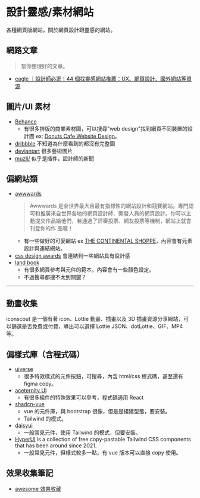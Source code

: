 # 設計靈感/素材網站

各種網頁版網站，關於網頁設計跟靈感的網站。

## 網路文章

> 幫你整理好的文章。

- [eagle ｜設計師必逛！44 個找靈感網站推薦：UX、網頁設計、國外網站等資源](https://tw.eagle.cool/blog/post/best-websites-designers-love-for-finding-design-inspirations)

## 圖片/UI 素材

- [Behance](https://www.behance.net/)
  - 有很多排版的商業素材圖，可以搜尋"web design"找到網頁不同裝置的設計圖 ex:
    [Donuts Cafe Website Design](https://www.behance.net/gallery/194909083/Sanders-Donuts-Donuts-Cafe-Website-Design?tracking_source=search_projects|website&l=65)。
- [dribbble](https://dribbble.com/shots) 不知道為什麼看到的都沒有完整圖
- [deviantart](https://www.deviantart.com/) 很多藝術圖片
- [muzli/](https://muz.li/) 似乎是插件，設計師的新聞

## 偏網站類

- [awwwards](https://www.awwwards.com/)
  > Awwwards 是全世界最大且最有指標性的網站設計和競賽網站。專門認可和推廣來自世界各地的網頁設計師、開發人員的網頁設計。你可以主動提交作品給他們，若通過了評審投票、網友投票等機制，網站上就會刊登你的作
  > 品喔！
  - 有一些做好的可愛網站 ex [THE CONTINENTAL SHOPPE](https://www.awwwards.com/sites/the-continental-shoppe#creator)，內容會有元素設計與連結網站。
- [css design awards](https://www.cssdesignawards.com/) 會連結到一些網站具有設計感
- [land book](https://land-book.com/) 
  - 有很多網頁參考與元件的範本，內容會有一些顏色設定。
  - 不過搜尋都搜不太到關鍵？

---


## 動畫收集

iconscout 是一個有著 icon、Lottie 動畫、插畫以及 3D 插畫資源分享網站，可以篩選是否免費或付費，導出可以選擇 Lottie JSON、dotLottie、GIF、MP4 等。

## 偏樣式庫（含程式碼）

- [uiverse](https://uiverse.io/)
  - 很多特效樣式的元件按鈕，可搜尋，內含 html/css 程式碼，甚至還有 figma copy。
- [aceternity UI](https://ui.aceternity.com/components)
  - 有很多組件的特殊效果可以參考，程式碼適用 React
- [shadcn-vue ](https://www.shadcn-vue.com/)
  - vue 的元件庫，與 bootstrap 很像，但是是組建型態，要安裝。
  - Tailwind 的模式。
- [daisyui](https://daisyui.com/)
  - 一般常見元件，使用 Tailwind 的模式，但要安裝。
- [HyperUI](https://www.hyperui.dev/) is a collection of free copy-pastable Tailwind CSS components that has been around since 2021.
  - 一般常見元件，但樣式較多一點，有 vue 版本可以直接 copy 使用。


## 效果收集筆記
- [awesome 效果收藏](https://www.notion.so/awesome-99cbe971e8644c26816522d3ddd141d8)